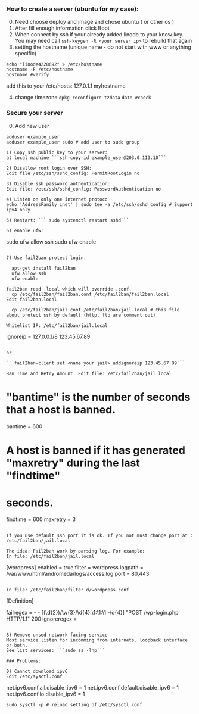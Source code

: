 ### How to create a server (ubuntu for my case):

0) Need choose deploy and image and chose ubuntu ( or other os )
1) After fill enough information click Boot
2) When connect by ssh if your already added linode to your know key. You may need call ```ssh-keygen -R <your server ip>``` to rebuild that again
3) setting the hostname (unique name - do not start with www or anything specific)
```
echo "linode4228692" > /etc/hostname
hostname -F /etc/hostname
hostname #verify
```

add this to your /etc/hosts: 127.0.1.1 myhostname

4) change timezone
```dpkg-reconfigure tzdata```
```date #check ```

### Secure your server

0) Add new user

```
adduser example_user
adduser example_user sudo # add user to sudo group

1) Copy ssh public key to your server:
at local machine ```ssh-copy-id example_user@203.0.113.10```

2) Disallow root login over SSH:
Edit file /etc/ssh/sshd_config: PermitRootLogin no

3) Disable ssh password authentication:
Edit file: /etc/ssh/sshd_config: PasswordAuthentication no

4) Listen on only one internet protoco
echo 'AddressFamily inet' | sudo tee -a /etc/ssh/sshd_config # Support ipv4 only

5) Restart: ```	sudo systemctl restart sshd```

6) enable ufw:
```
sudo ufw allow ssh
sudo ufw enable
```

7) Use fail2ban protect login:

  apt-get install fail2ban
  ufw allow ssh
  ufw enable

fail2ban read .local which will override .conf.
  cp /etc/fail2ban/fail2ban.conf /etc/fail2ban/fail2ban.local
Edit fail2ban.local

  cp /etc/fail2ban/jail.conf /etc/fail2ban/jail.local # this file about protect ssh by default (http, ftp are comment out)

Whitelist IP: /etc/fail2ban/jail.local
  ```
  ignoreip = 127.0.0.1/8 123.45.67.89
  ```

or

  ```fail2ban-client set <name your jail> addignoreip 123.45.67.89```

Ban Time and Retry Amount. Edit file: /etc/fail2ban/jail.local
  ```
  # "bantime" is the number of seconds that a host is banned.
  bantime  = 600

  # A host is banned if it has generated "maxretry" during the last "findtime"
  # seconds.
  findtime = 600
  maxretry = 3
  ```

If you use default ssh port it is ok. If you not must change port at : /etc/fail2ban/jail.local

The idea: Fail2ban work by parsing log. For example:
In file: /etc/fail2ban/jail.local
 ```
 [wordpress]
 enabled  = true
 filter   = wordpress
 logpath  = /var/www/html/andromeda/logs/access.log
 port     = 80,443
 ```

in file: /etc/fail2ban/filter.d/wordpress.conf
```
[Definition]

failregex = <HOST> - - \[(\d{2})/\w{3}/\d{4}:\1:\1:\1 -\d{4}\] "POST /wp-login.php HTTP/1.1" 200
ignoreregex =
```

8) Remove unsed network-facing service
Most service listen for incomming from internets. loopback interface or both.
See list services: ```sudo ss -lnp```

### Problems:

0) Cannot download ipv6
Edit /etc/sysctl.conf
```
net.ipv6.conf.all.disable_ipv6 = 1
net.ipv6.conf.default.disable_ipv6 = 1
net.ipv6.conf.lo.disable_ipv6 = 1
```
sudo sysctl -p # reload setting of /etc/sysctl.conf